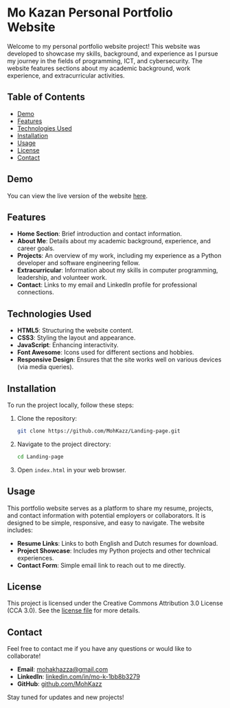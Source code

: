# Mo Kazan Personal Portfolio Website

Welcome to my personal portfolio website project! This website was developed to showcase my skills, background, and experience as I pursue my journey in the fields of programming, ICT, and cybersecurity. The website features sections about my academic background, work experience, and extracurricular activities.

## Table of Contents

- [Demo](#demo)
- [Features](#features)
- [Technologies Used](#technologies-used)
- [Installation](#installation)
- [Usage](#usage)
- [License](#license)
- [Contact](#contact)

## Demo

You can view the live version of the website [here]([https://mokazan.com](https://landingpage-tan-five.vercel.app/)).

## Features

- **Home Section**: Brief introduction and contact information.
- **About Me**: Details about my academic background, experience, and career goals.
- **Projects**: An overview of my work, including my experience as a Python developer and software engineering fellow.
- **Extracurricular**: Information about my skills in computer programming, leadership, and volunteer work.
- **Contact**: Links to my email and LinkedIn profile for professional connections.

## Technologies Used

- **HTML5**: Structuring the website content.
- **CSS3**: Styling the layout and appearance.
- **JavaScript**: Enhancing interactivity.
- **Font Awesome**: Icons used for different sections and hobbies.
- **Responsive Design**: Ensures that the site works well on various devices (via media queries).

## Installation

To run the project locally, follow these steps:

1. Clone the repository:

   ```bash
   git clone https://github.com/MohKazz/Landing-page.git
   ```

2. Navigate to the project directory:

   ```bash
   cd Landing-page
   ```

3. Open `index.html` in your web browser.

## Usage

This portfolio website serves as a platform to share my resume, projects, and contact information with potential employers or collaborators. It is designed to be simple, responsive, and easy to navigate. The website includes:

- **Resume Links**: Links to both English and Dutch resumes for download.
- **Project Showcase**: Includes my Python projects and other technical experiences.
- **Contact Form**: Simple email link to reach out to me directly.

## License

This project is licensed under the Creative Commons Attribution 3.0 License (CCA 3.0). See the [license file](https://html5up.net/license) for more details.

## Contact

Feel free to contact me if you have any questions or would like to collaborate!

- **Email**: [mohakhazza@gmail.com](mailto:mohakhazza@gmail.com)
- **LinkedIn**: [linkedin.com/in/mo-k-1bb8b3279](https://www.linkedin.com/in/mo-k-1bb8b3279/)
- **GitHub**: [github.com/MohKazz](https://github.com/MohKazz)

Stay tuned for updates and new projects!
